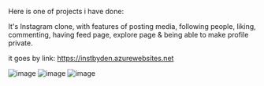 Here is one of projects i have done:

It's Instagram clone, with features of posting media, following people, liking, commenting, having feed page, explore page & being able to make profile private.

it goes by link: https://instbyden.azurewebsites.net

![image](https://github.com/gr1gor1ychuk/portfolio_denis/assets/115740557/f59832fc-5692-4126-a99c-fc16a37c47ab)
![image](https://github.com/gr1gor1ychuk/portfolio_denis/assets/115740557/1fc99476-79b8-4845-a538-808cfbeff83f)
![image](https://github.com/gr1gor1ychuk/portfolio_denis/assets/115740557/7fb1e65b-a3d3-4f5a-a4a9-fbf29c433043)
